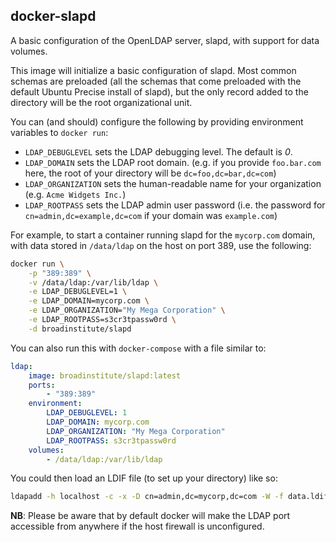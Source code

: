 ## docker-slapd

A basic configuration of the OpenLDAP server, slapd, with support for data volumes.

This image will initialize a basic configuration of slapd. Most common schemas are preloaded (all the schemas that come preloaded with the default Ubuntu Precise install of slapd), but the only record added to the directory will be the root organizational unit.

You can (and should) configure the following by providing environment variables
to `docker run`:

- `LDAP_DEBUGLEVEL` sets the LDAP debugging level.  The default is *0*.
- `LDAP_DOMAIN` sets the LDAP root domain. (e.g. if you provide `foo.bar.com` here, the root of your directory will be `dc=foo,dc=bar,dc=com`)
- `LDAP_ORGANIZATION` sets the human-readable name for your organization (e.g. `Acme Widgets Inc.`)
- `LDAP_ROOTPASS` sets the LDAP admin user password (i.e. the password for `cn=admin,dc=example,dc=com` if your domain was `example.com`)

For example, to start a container running slapd for the `mycorp.com` domain, with data stored in `/data/ldap` on the host on port 389, use the following:

```bash
docker run \
    -p "389:389" \
    -v /data/ldap:/var/lib/ldap \
    -e LDAP_DEBUGLEVEL=1 \
    -e LDAP_DOMAIN=mycorp.com \
    -e LDAP_ORGANIZATION="My Mega Corporation" \
    -e LDAP_ROOTPASS=s3cr3tpassw0rd \
    -d broadinstitute/slapd
```

You can also run this with `docker-compose` with a file similar to:

```YAML
ldap:
    image: broadinstitute/slapd:latest
    ports:
        - "389:389"
    environment:
        LDAP_DEBUGLEVEL: 1
        LDAP_DOMAIN: mycorp.com
        LDAP_ORGANIZATION: "My Mega Corporation"
        LDAP_ROOTPASS: s3cr3tpassw0rd
    volumes:
        - /data/ldap:/var/lib/ldap
```

You could then load an LDIF file (to set up your directory) like so:

```bash
ldapadd -h localhost -c -x -D cn=admin,dc=mycorp,dc=com -W -f data.ldif
```

**NB**: Please be aware that by default docker will make the LDAP port accessible from anywhere if the host firewall is unconfigured.

